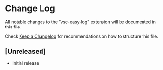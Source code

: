 # Change Log

All notable changes to the "vsc-easy-log" extension will be documented in this file.

Check [Keep a Changelog](http://keepachangelog.com/) for recommendations on how to structure this file.

## [Unreleased]

- Initial release